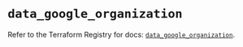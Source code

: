 # `data_google_organization`

Refer to the Terraform Registry for docs: [`data_google_organization`](https://registry.terraform.io/providers/hashicorp/google/6.20.0/docs/data-sources/organization).
